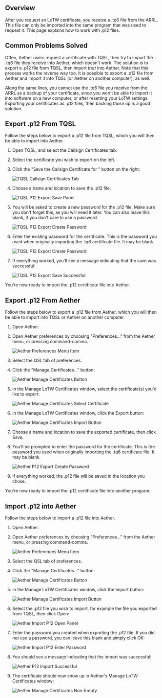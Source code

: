 ## Overview

After you request an LoTW certificate, you receive a .tq6 file from the ARRL. This file can only be imported into the same program that was used to request it. 
This page explains how to work with .p12 files.

## Common Problems Solved

Often, Aether users request a certificate with TQSL, then try to import the .tq6 file they receive into Aether, which doesn't work. The solution is to export a .p12 file from TQSL, then import _that_ into Aether.  Note that this process works the reverse way too. It is possible to export a .p12 file from Aether and import it into TQSL (or Aether on another computer), as well.

Along the same lines, you cannot use the .tq6 file you receive from the ARRL as a backup of your certificate, since you won't be able to import it into software on a new computer, or after resetting your LoTW settings. Exporting your certificates as .p12 files, then backing _those_ up is a good solution.

## Export .p12 From TQSL

Follow the steps below to export a .p12 file from TQSL, which you will then be able to import into Aether.

1. Open TQSL, and select the Callsign Certificates tab:
2. Select the certificate you wish to export on the left.
3. Click the "Save the Callsign Certificate for <your callsign>" button on the right:

    ![TQSL Callsign Certificates Tab](/images/ExportP12/TQSLCallsignCertificatesSaveCertificate.png)

4. Choose a name and location to save the .p12 file:

    ![TQSL P12 Export Save Panel](/images/ExportP12/P12SavePanel.png)

5. You will be asked to create a new password for the .p12 file. Make sure you don't forget this, as you will need it later. You can also leave this blank, if you don't care to use a password.

    ![TQSL P12 Export Create Password](/images/ExportP12/P12CreatePassword.png)

6. Enter the existing password for the certificate. This is the password you used when originally importing the .tq6 certificate file. It may be blank.

    ![TQSL P12 Export Create Password](/images/ExportP12/P12EnterPassword.png)

7. If everything worked, you'll see a message indicating that the save was successful:

    ![TQSL P12 Export Save Successful](/images/ExportP12/P12SaveSuccessful.png)

You're now ready to import the .p12 certificate file into Aether.

## Export .p12 From Aether

Follow the steps below to export a .p12 file from Aether, which you will then be able to import into TQSL or Aether on another computer.

1. Open Aether.
2. Open Aether preferences by choosing "Preferences..." from the Aether menu, or pressing command-comma.

    ![Aether Preferences Menu Item](/images/AetherPreferencesMenuItem.png)

3. Select the QSL tab of preferences.
4. Click the "Manage Certificates..." button:

    ![Aether Manage Certificates Button](/images/ExportP12/AetherQSLPreferencesManageCertificates.png)

5. In the Manage LoTW Certificates window, select the certificate(s) you'd like to export:

	![Aether Manage Certificates Select Certificate](/images/ExportP12/ManageLoTWWindowCertSelected.png)

6. In the Manage LoTW Certificates window, click the Export button:

    ![Aether Manage Certificates Import Button](/images/ExportP12/ManageCertificatesExportButton.png)

7. Choose a name and location to save the exported certificate, then click Save.

8. You'll be prompted to enter the password for the certificate. This is the password you used when originally importing the .tq6 certificate file. It may be blank.

    ![Aether P12 Export Create Password](/images/ExportP12/ExportCertEnterPassword.png)

9. If everything worked, the .p12 file will be saved in the location you chose.

You're now ready to import the .p12 certificate file into another program.

## Import .p12 into Aether

Follow the steps below to import a .p12 file into Aether.

1. Open Aether.
2. Open Aether preferences by choosing "Preferences..." from the Aether menu, or pressing command-comma.

    ![Aether Preferences Menu Item](/images/AetherPreferencesMenuItem.png)

3. Select the QSL tab of preferences.
4. Click the "Manage Certificates..." button:

    ![Aether Manage Certificates Button](/images/ExportP12/AetherQSLPreferencesManageCertificates.png)

5. In the Manage LoTW Certificates window, click the Import button:

    ![Aether Manage Certificates Import Button](/images/ExportP12/ManageCertificatesImportButton.png)

6. Select the .p12 file you wish to import, for example the file you exported from TQSL, then click Open:

    ![Aether Import P12 Open Panel](/images/ExportP12/ImportCertificateOpenPanel.png)

7. Enter the password you created when exporting the .p12 file. If you did not use a password, you can leave this blank and simply click OK:

    ![Aether Import P12 Enter Password](/images/ExportP12/ImportCertificateEnterPassword.png)

8. You should see a message indicating that the import was successful:

    ![Aether P12 Import Successful](/images/ExportP12/P12ImportSuccessful.png)

9. The certificate should now show up in Aether's Manage LoTW Certificates window:

   ![Aether Manage Certificates Non-Empty](/images/ExportP12/ManageCertificatesFull.png)

